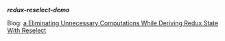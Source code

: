 ***redux-reselect-demo***

Blog: [a Eliminating Unnecessary Computations While Deriving Redux State With Reselect](https://ahamedblogs.wordpress.com/2020/10/01/eliminating-unnecessary-computations-while-deriving-redux-state-with-reselect/)